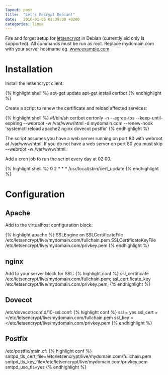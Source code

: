 ```yaml
---
layout: post
title:  "Let's Encrypt Debian!"
date:   2016-01-06 02:39:00 +0200
categories: linux
---
```

Fire and forget setup for [letsencrypt][letsencrypt] in Debian (currently sid only is supported).
All commands must be run as root. Replace mydomain.com with your server hostname eg. www.example.com

# Installation
Install the letsencrypt client:

{% highlight shell %}
apt-get update
apt-get install certbot
{% endhighlight %}

Create a script to renew the certificate and reload affected services:

{% highlight shell %}
#!/bin/sh
certbot certonly -n --agree-tos --keep-until-expiring --webroot -w /var/www/html -d mydomain.com --renew-hook 'systemctl reload apache2 nginx dovecot postfix'
{% endhighlight %}

The script assumes you have a web server running on port 80 with webroot at /var/www/html. If you do not
have a web server on port 80 you must skip --webroot -w /var/www/html.

Add a cron job to run the script every day at 02:00.

{% highlight shell %}
0 2 * * * /usr/local/sbin/cert_update
{% endhighlight %}

# Configuration

## Apache
Add to the virtualhost configuration block:

{% highlight apache %}
SSLEngine on
SSLCertificateFile /etc/letsencrypt/live/mydomain.com/fullchain.pem
SSLCertificateKeyFile /etc/letsencrypt/live/mydomain.com/privkey.pem
{% endhighlight %}

## nginx
Add to your server block for SSL:
{% highlight conf %}
ssl_certificate     /etc/letsencrypt/live/mydomain.com/fullchain.pem;
ssl_certificate_key /etc/letsencrypt/live/mydomain.com/privkey.pem;
{% endhighlight %}

## Dovecot
/etc/dovecot/conf.d/10-ssl.conf:
{% highlight conf %}
ssl = yes
ssl_cert = </etc/letsencrypt/live/mydomain.com/fullchain.pem
ssl_key = </etc/letsencrypt/live/mydomain.com/privkey.pem
{% endhighlight %}

## Postfix
/etc/postfix/main.cf:
{% highlight conf %}
smtpd_tls_cert_file=/etc/letsencrypt/live/mydomain.com/fullchain.pem
smtpd_tls_key_file=/etc/letsencrypt/live/mydomain.com/privkey.pem
smtpd_use_tls=yes
{% endhighlight %}

[letsencrypt]: https://letsencrypt.org
